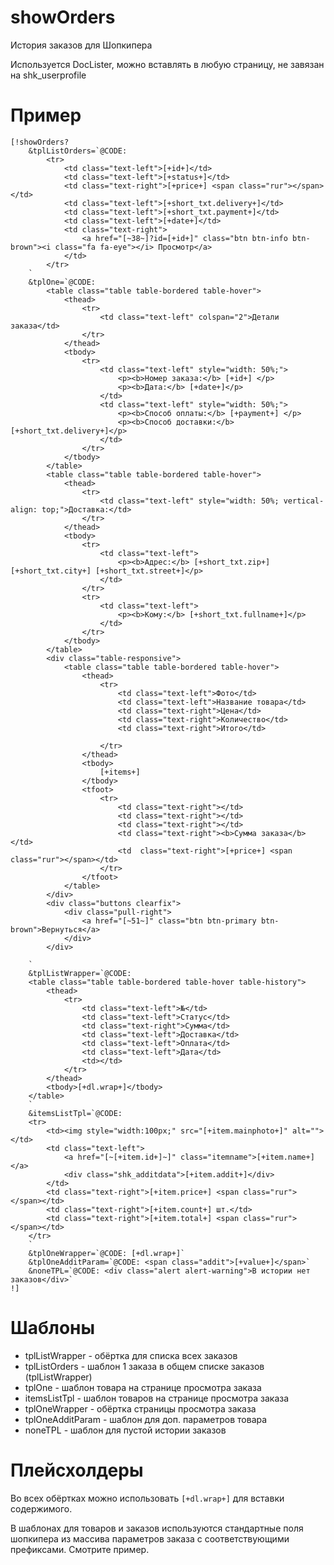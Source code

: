 # showOrders
История заказов для Шопкипера

Используется DocLister, можно вставлять в любую страницу, не завязан на shk_userprofile
#  Пример #
```
[!showOrders?
	&tplListOrders=`@CODE:
		<tr>
			<td class="text-left">[+id+]</td>
			<td class="text-left">[+status+]</td>
			<td class="text-right">[+price+] <span class="rur"></span></td>
			<td class="text-left">[+short_txt.delivery+]</td>
			<td class="text-left">[+short_txt.payment+]</td>
			<td class="text-left">[+date+]</td>
			<td class="text-right">
				<a href="[~38~]?id=[+id+]" class="btn btn-info btn-brown"><i class="fa fa-eye"></i> Просмотр</a>
			</td>
		</tr>
	`
	&tplOne=`@CODE: 
		<table class="table table-bordered table-hover">
			<thead>
				<tr>
					<td class="text-left" colspan="2">Детали заказа</td>
				</tr>
			</thead>
			<tbody>
				<tr>
					<td class="text-left" style="width: 50%;">
						<p><b>Номер заказа:</b> [+id+] </p>
						<p><b>Дата:</b> [+date+]</p>
					</td>
					<td class="text-left" style="width: 50%;">
						<p><b>Способ оплаты:</b> [+payment+] </p>
						<p><b>Способ доставки:</b> [+short_txt.delivery+]</p>
					</td>
				</tr>
			</tbody>
		</table>
		<table class="table table-bordered table-hover">
			<thead>
				<tr>
					<td class="text-left" style="width: 50%; vertical-align: top;">Доставка:</td>
				</tr>
			</thead>
			<tbody>
				<tr>
					<td class="text-left">
						<p><b>Адрес:</b> [+short_txt.zip+] [+short_txt.city+] [+short_txt.street+]</p>
					</td>
				</tr>
				<tr>
					<td class="text-left">
						<p><b>Кому:</b> [+short_txt.fullname+]</p>
					</td>
				</tr>
			</tbody>
		</table>
		<div class="table-responsive">
			<table class="table table-bordered table-hover">
				<thead>
					<tr>
						<td class="text-left">Фото</td>
						<td class="text-left">Название товара</td>
						<td class="text-right">Цена</td>
						<td class="text-right">Количество</td>				
						<td class="text-right">Итого</td>

					</tr>
				</thead>
				<tbody>
					[+items+]
				</tbody>
				<tfoot>
					<tr>
						<td class="text-right"></td>
						<td class="text-right"></td>
						<td class="text-right"></td>
						<td class="text-right"><b>Сумма заказа</b></td>
						<td  class="text-right">[+price+] <span class="rur"></span></td>
					</tr>
				</tfoot>
			</table>
		</div>
		<div class="buttons clearfix">
			<div class="pull-right">
				<a href="[~51~]" class="btn btn-primary btn-brown">Вернуться</a>
			</div>
		</div>
	
	`
	&tplListWrapper=`@CODE:
	<table class="table table-bordered table-hover table-history">
		<thead>
			<tr>
				<td class="text-left">№</td>
				<td class="text-left">Статус</td>
				<td class="text-right">Сумма</td>
				<td class="text-left">Доставка</td>
				<td class="text-left">Оплата</td>
				<td class="text-left">Дата</td>
				<td></td>
			</tr>
		</thead>
		<tbody>[+dl.wrap+]</tbody>
	</table>
	`
	&itemsListTpl=`@CODE:
	<tr>
		<td><img style="width:100px;" src="[+item.mainphoto+]" alt=""></td>
		<td class="text-left">
			<a href="[~[+item.id+]~]" class="itemname">[+item.name+] </a>
			<div class="shk_additdata">[+item.addit+]</div>
		</td>
		<td class="text-right">[+item.price+] <span class="rur"></span></td>
		<td class="text-right">[+item.count+] шт.</td>
		<td class="text-right">[+item.total+] <span class="rur"></span></td>
	</tr>		
	`
	&tplOneWrapper=`@CODE: [+dl.wrap+]`
	&tplOneAdditParam=`@CODE: <span class="addit">[+value+]</span>`
	&noneTPL=`@CODE: <div class="alert alert-warning">В истории нет заказов</div>`
!]
```

# Шаблоны # 

* tplListWrapper - обёртка для списка всех заказов
* tplListOrders - шаблон 1 заказа в общем списке заказов (tplListWrapper)
* tplOne - шаблон товара на странице просмотра заказа
* itemsListTpl - шаблон товаров на странице просмотра заказа
* tplOneWrapper - обёртка страницы просмотра заказа
* tplOneAdditParam - шаблон для доп. параметров товара
* noneTPL - шаблон для пустой истории заказов

# Плейсхолдеры #
Во всех обёртках можно использовать `[+dl.wrap+]` для вставки содержимого.

В шаблонах для товаров и заказов используются стандартные поля шопкипера из массива параметров заказа с соответствующими префиксами. Смотрите пример.
